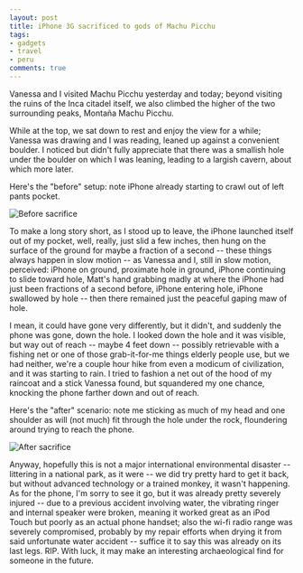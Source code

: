 ```yaml
---
layout: post
title: iPhone 3G sacrificed to gods of Machu Picchu
tags:
- gadgets
- travel
- peru
comments: true
---
```

Vanessa and I visited Machu Picchu yesterday and today; beyond visiting the
ruins of the Inca citadel itself, we also climbed the higher of the two
surrounding peaks, Montaña Machu Picchu.

While at the top, we sat down to rest and enjoy the view for a while; Vanessa
was drawing and I was reading, leaned up against a convenient boulder. I
noticed but didn't fully appreciate that there was a smallish hole under the
boulder on which I was leaning, leading to a largish cavern, about which more
later.

Here's the "before" setup: note iPhone already starting to crawl out of left
pants pocket.

![Before sacrifice](http://farm6.static.flickr.com/5167/5262183014_9382f249cf_z.jpg)

To make a long story short, as I stood up to leave, the iPhone launched itself
out of my pocket, well, really, just slid a few inches, then hung on the
surface of the ground for maybe a fraction of a second -- these things always
happen in slow motion -- as Vanessa and I, still in slow motion, perceived:
iPhone on ground, proximate hole in ground, iPhone continuing to slide toward
hole, Matt's hand grabbing madly at where the iPhone had just been fractions
of a second before, iPhone entering hole, iPhone swallowed by hole -- then
there remained just the peaceful gaping maw of hole.

I mean, it could have gone very differently, but it didn't, and suddenly the
phone was gone, down the hole. I looked down the hole and it was visible, but
way out of reach -- maybe 4 feet down -- possibly retrievable with a fishing
net or one of those grab-it-for-me things elderly people use, but we had
neither, we're a couple hour hike from even a modicum of civilization, and it
was starting to rain. I tried to fashion a net out of the hood of my raincoat
and a stick Vanessa found, but squandered my one chance, knocking the phone
farther down and out of reach.

Here's the "after" scenario: note me sticking as much of my head and one
shoulder as will (not much) fit through the hole under the rock, floundering
around trying to reach the phone.

![After sacrifice](http://farm6.static.flickr.com/5162/5262183112_114dcf5a7d_z.jpg)

Anyway, hopefully this is not a major international environmental disaster --
littering in a national park, as it were -- we did try pretty hard to get it
back, but without advanced technology or a trained monkey, it wasn't
happening. As for the phone, I'm sorry to see it go, but it was already pretty
severely injured -- due to a previous accident involving water, the vibrating
ringer and internal speaker were broken, meaning it worked great as an iPod
Touch but poorly as an actual phone handset; also the wi-fi radio range was
severely compromised, probably by my repair efforts when drying it from said
unfortunate water accident -- suffice it to say this was already on its last
legs. RIP. With luck, it may make an interesting archaeological find for
someone in the future.
